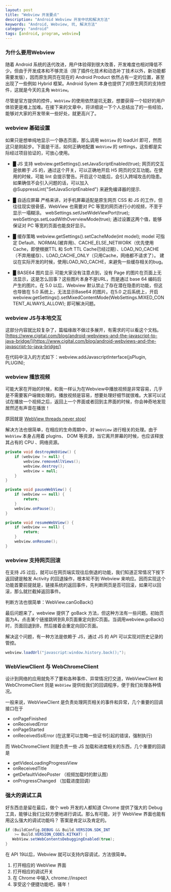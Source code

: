 ```yaml
---
layout: post
title: "Webview 开发要点"
description: "Android Webview 开发中坑和解决方法"
keywords: "Android, Webview, 坑, 解决方法"
category: "android"
tags: [android, program, webview]
---
```



### 为什么要用Webview

随着 Android 系统的迭代改进，用户体验得到很大改善，开发难度也相对降低不少。但由于开发成本和不够灵活（除了插件化技术和动态补丁技术以外，新功能都需要发版），因而原生网页在现在的 Android Product 依然占有一定的位置，甚至出现了一些例如 Hybrid 框架。Android Sytem 本身也提供了对原生网页的支持控件，这就是今天的主角 `WebView`。

尽管是官方提供的控件，`WebView` 的使用依然是坑无数，想要获得一个较好的用户体验更是难上加难。在接下来的文章中，将详细说一下个人总结出了的一些经验，能够对大家的开发带来一些好处，就更高兴了。

<!--more-->

### webview 基础设置

如果只是想单纯地显示一个静态页面，那么调用 `WebView` 的 loadUrl 即可，然而这只是刚起步。下面是干活，如何正确地配置 `WebView` 的 settings，这些都是实际经过项目验证的，可放心使用。

* █  JS 支持
webview.getSettings().setJavaScriptEnabled(true); 网页的交互是依赖于 JS 的，通过这个开关，可以正确地开启 H5 网页的交互功能。在使用的时候，可能 lint 会提示警告。开启这个功能后，会引入跨域攻击的隐患。如果确信不会引入问题的话，可以加入 @SuppressLint("SetJavaScriptEnabled") 来避免编译器的提示.

* █  自适应屏幕
严格来讲，对手机屏幕适配是原生网页 CSS 和 JS 的工作，但往往现实很骨感，WebView 也需要对 PC 等宽的网页进行小的视频，不至于显示一塌糊涂。
webSettings.setUseWideViewPort(true);
webSettings.setLoadWithOverviewMode(true);
通过设置这两个值，能够保证对 PC 等宽的页面也能良好显示。

* █  缓存策略
webview.getSettings().setCacheMode(int model);
model 可指定 Default、NORMAL(被弃用)、CACHE_ELSE_NETWORK（优先使用Cache，即使根据TTL 和 Soft TTL Cache已经过期）、LOAD_NO_CACHE（不弃用缓存）、LOAD_CACHE_ONLY（只用Cache，网络都不请求了）。
建议在实际开发的时候，使用LOAD_NO_CACHE，来避免一些缓存相关的bug。

* █  BASE64 图片显示
可能大家没有注意点到，没有 Page 的图片在页面上无法显示，这是怎么回事？这些图片本身不是URL，而是通过 base 64 编码后产生的图片。在 5.0 以后，Webview 默认禁止了存在潜在隐患的功能，但这也导致在 5.0 系统上，无法显示Base64 的图片。在5.0 之后系统上，开启 webview.getSettings().setMixedContentMode(WebSettings.MIXED_CONTENT_ALWAYS_ALLOW); 即可解决问题。

### webview JS与本地交互

这部分内容就比较复杂了，篇幅缘故不做过多展开，有需求的可以看这个文档。[https://www.cigital.com/blog/android-webviews-and-the-javascript-to-java-bridge/](https://www.cigital.com/blog/android-webviews-and-the-javascript-to-java-bridge/)

在代码中注入的方式如下：webview.addJavascriptInterface(jsPlugin, PLUGIN);

### webview 播放视频

可能大家在开始的时候，和我一样认为在Webview中播放视频是非常容易，几乎是不需要客户端做处理的。播放视频是容易，想要处理好细节就很难。大家可以试试在播放一个视频之后，返回上一个界面或者回到主界面的时候，你会神奇地发现居然还有声音在播放！

原因就是 [WebView threads never stop!](http://stackoverflow.com/questions/2040963/webview-threads-never-stop-webviewcorethread-cookiesyncmanager-http0-3)

解决方法也很简单，在相应的生命周期中，对 `WebView` 进行相关的处理。由于	`WebView` 本身占用着 plugins、 DOM 等资源，当它离开屏幕的时候，也应该释放其占有的 CPU 、网络资源。

```java
private void destroyWebView() {
	if (webview != null) {
		webview.removeAllViews();
		webview.destroy();
		webview = null;
	}
}

private void pauseWebView() {
	if (webview == null) {
		return;
	}
	webview.onPause();
}

private void resumeWebView() {
	if (webview == null) {
		return;
	}
	webview.onResume();
}
```

### webview 支持网页回滚

在支持 JS 过后，就可以在网页端实现往后倒退的功能，我们知道正常情况下按下返回键是触发 Activity 的回退操作，根本轮不到 Webview 来响应。因而实现这个功能首要前提就是，链接系统的返回事件，先判断网页是否可回滚，如果可以回滚，那么就拦截掉返回事件。

判断方法也很简单：WebView.canGoBack()

最后问题来了，webview 提供了 goBack 方法，但这种方法有一些问题。初始页面为A，点击某个链接跳转到B,B页面重定向到C页面。当调用webview.goBack()时，页面回退到B，然后接着会重定向回C页面。

解决这个问题，有一种方法是依赖于 JS，通过 JS 的 API 可以实现对历史记录的管控。

```java
webview.loadUrl("javascript:window.history.back();");
```

### WebViewClient 与 WebChromeClient

设计到网络的应用就免不了要和各种事件、异常情况打交道，WebViewClient 和 WebChromeClient 则是 `WebView` 提供给我们的回调程序，便于我们处理各种情况。

一般来说，WebViewClient 是负责处理网页相关的事件和异常，几个重要的回调接口在于

* onPageFinished
* onReceivedError
* onPageStarted
* onReceivedSslError (在这里可以忽略一些证书引起的错误，强制执行)

而 WebChromeClient 则是负责一些 JS 加载和进度相关的东西，几个重要的回调是

* getVideoLoadingProgressView
* onReceivedTitle
* getDefaultVideoPoster （视频加载时的默认图）
* onProgressChanged （加载进度回调）

### 强大的调试工具

好东西总是留在最后，做个 web 开发的人都知道 Chrome 提供了强大的 Debug 工具，能够让我们比较方便地进行调试。那么有可能，对于 WebView 界面也能有用这么强大的调试功能吗？ 答案是肯定以及肯定的。

```java
if (BuildConfig.DEBUG && Build.VERSION.SDK_INT
	>= Build.VERSION_CODES.KITKAT) {
   WebView.setWebContentsDebuggingEnabled(true);
}
```

在 API 19以后，Webview 就可以支持内容调试，方法很简单。

1. 打开相应的 WebView 界面
2. 打开相应的调试开关
3. 在 Chrome 中输入 chrome://inspect
4. 享受这个便捷功能吧，骚年！
